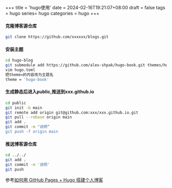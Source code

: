 +++
title = 'hugo使用'
date = 2024-02-16T19:21:07+08:00
draft = false
tags = hugo
series= hugo
categories = hugo
+++
#### 克隆博客源仓库
```bash
git clone https://github.com/xxxxxx/blogs.git
```

#### 安装主题
```bash
cd hugo-blog
git submodule add https://github.com/alex-shpak/hugo-book.git themes/hugo-book
vim hugo.toml
把theme=的内容改为主题名
theme = 'hugo-book'
```
#### 生成静态后进入public,推送到xxx.github.io
```bash
cd public
git init -b main
git remote add origin git@github.com:xxx/xxx.github.io.git
git pull --rebase origin main
git add .
git commit -m "说明“
git push -f origin main
```
#### 推送博客源仓库
```bash
cd ../../
git add .
git commit -m '说明'
git push
```

参考[如何用 GitHub Pages + Hugo 搭建个人博客](https://cuttontail.blog/blog/create-a-wesite-using-github-pages-and-hugo/)
